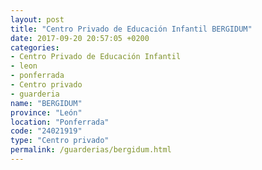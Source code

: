 ```yaml
---
layout: post
title: "Centro Privado de Educación Infantil BERGIDUM"
date: 2017-09-20 20:57:05 +0200
categories:
- Centro Privado de Educación Infantil
- leon
- ponferrada
- Centro privado
- guarderia
name: "BERGIDUM"
province: "León"
location: "Ponferrada"
code: "24021919"
type: "Centro privado"
permalink: /guarderias/bergidum.html
---
```

